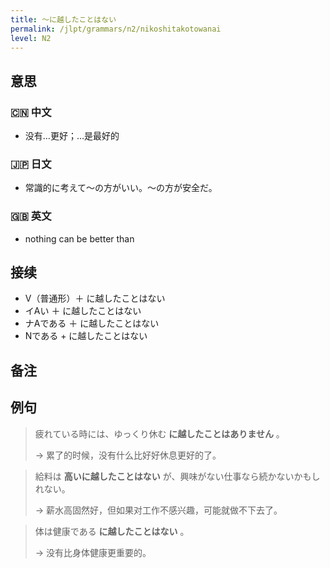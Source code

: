 ```yaml
---
title: 〜に越したことはない
permalink: /jlpt/grammars/n2/nikoshitakotowanai
level: N2
---
```


## 意思

### 🇨🇳 中文

- 没有…更好；…是最好的

### 🇯🇵 日文

- 常識的に考えて〜の方がいい。〜の方が安全だ。

### 🇬🇧 英文

- nothing can be better than

## 接续

- V（普通形）＋ に越したことはない
- イAい ＋ に越したことはない
- ナAである ＋ に越したことはない
- Nである + に越したことはない

## 备注


## 例句

> 疲れている時には、ゆっくり休む **に越したことはありません** 。
>
> → 累了的时候，没有什么比好好休息更好的了。

> 給料は **高いに越したことはない** が、興味がない仕事なら続かないかもしれない。
>
> → 薪水高固然好，但如果对工作不感兴趣，可能就做不下去了。

> 体は健康である **に越したことはない** 。
>
> → 没有比身体健康更重要的。

